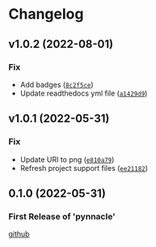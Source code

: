 # Changelog

<!--next-version-placeholder-->

## v1.0.2 (2022-08-01)
### Fix
* Add badges ([`8c2f5ce`](https://github.com/Stephen-RA-King/pynnacle/commit/8c2f5ce52855e9e3d41c3eadb2c18488f4322dc9))
* Update readthedocs yml file ([`a1429d9`](https://github.com/Stephen-RA-King/pynnacle/commit/a1429d9d00ba0bbea0c9862fcfcf21c2ab108659))

## v1.0.1 (2022-05-31)
### Fix
* Update URI to png ([`e810a79`](https://github.com/Stephen-RA-King/pynnacle/commit/e810a7956b265abcb7ebf1cafce76554ee63309e))
* Refresh project support files ([`ee21182`](https://github.com/Stephen-RA-King/pynnacle/commit/ee21182bdb771b4a45dd64d4e2088bf28eca89cd))

## 0.1.0 (2022-05-31)

### First Release of 'pynnacle'



<!-- Markdown link & img dfn's -->

[github](https://github.com/Stephen-RA-King/pynnacle)
